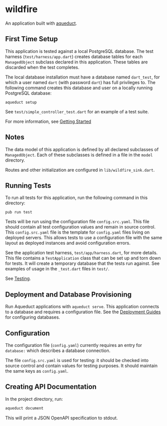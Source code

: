 # wildfire

An application built with [aqueduct](https://github.com/stablekernel/aqueduct).

## First Time Setup

This application is tested against a local PostgreSQL database. The test harness (`test/harness/app.dart`) creates database tables for each `ManagedObject` subclass declared in this application. These tables are discarded when the test completes.

The local database installation must have a database named `dart_test`, for which a user named `dart` (with password `dart`) has full privileges to.
The following command creates this database and user on a locally running PostgreSQL database:

```
aqueduct setup
```

See `test/simple_controller_test.dart` for an example of a test suite.

For more information, see [Getting Started](https://aqueduct.io/docs/)

## Notes

The data model of this application is defined by all declared subclasses of `ManagedObject`. Each of these subclasses is defined in a file in the `model` directory.

Routes and other initialization are configured in `lib/wildfire_sink.dart`.

## Running Tests

To run all tests for this application, run the following command in this directory:

```
pub run test
```

Tests will be run using the configuration file `config.src.yaml`. This file should contain all test configuration values and remain in source control. This `config.src.yaml` file is the template for `config.yaml` files living on deployed servers. This allows tests to use a configuration file with the same layout as deployed instances and avoid configuration errors.

See the application test harness, `test/app/harness.dart`, for more details. This file contains a `TestApplication` class that can be set up and torn down for tests. It will create a temporary database that the tests run against. See examples of usage in the `_test.dart` files in `test/`.

See [Testing](https://aqueduct.io/docs/testing/overview).

## Deployment and Database Provisioning

Run Aqueduct applications with `aqueduct serve`. This application connects to a database and requires a configuration file. See the [Deployment Guides](http://aqueduct.io/docs/deploy/overview/) for configuring databases.

## Configuration

The configuration file (`config.yaml`) currently requires an entry for `database:` which describes a database connection.

The file `config.src.yaml` is used for testing: it should be checked into source control and contain values for testing purposes. It should maintain the same keys as `config.yaml`.

## Creating API Documentation

In the project directory, run:

```bash
aqueduct document
```

This will print a JSON OpenAPI specification to stdout.

